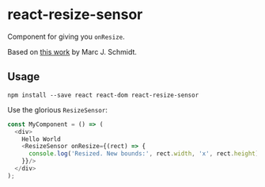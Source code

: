 # react-resize-sensor

Component for giving you `onResize`.

Based on [this work] by Marc J. Schmidt.

## Usage

```
npm install --save react react-dom react-resize-sensor
```

Use the glorious `ResizeSensor`:

```javascript
const MyComponent = () => (
  <div>
    Hello World
    <ResizeSensor onResize={(rect) => {
      console.log('Resized. New bounds:', rect.width, 'x', rect.height);
    }}/>
  </div>
);
```

[this work]: https://github.com/marcj/css-element-queries/blob/master/src/ResizeSensor.js

